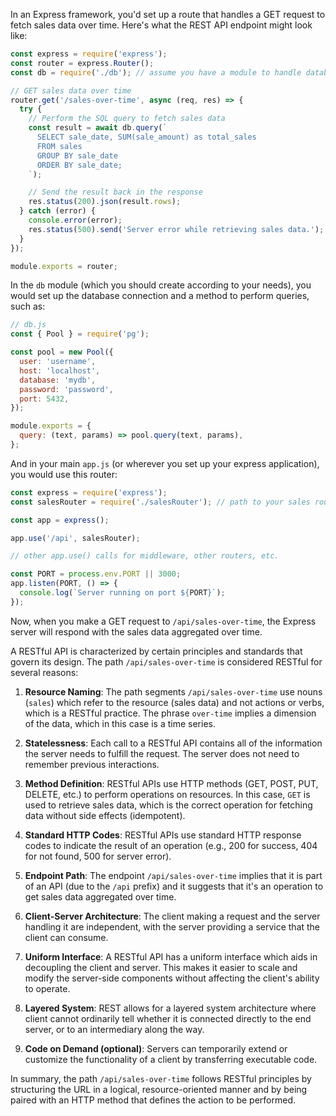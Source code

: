 In an Express framework, you'd set up a route that handles a GET request to fetch sales data over time. Here's what the REST API endpoint might look like:

```javascript
const express = require('express');
const router = express.Router();
const db = require('./db'); // assume you have a module to handle database operations

// GET sales data over time
router.get('/sales-over-time', async (req, res) => {
  try {
    // Perform the SQL query to fetch sales data
    const result = await db.query(`
      SELECT sale_date, SUM(sale_amount) as total_sales
      FROM sales
      GROUP BY sale_date
      ORDER BY sale_date;
    `);

    // Send the result back in the response
    res.status(200).json(result.rows);
  } catch (error) {
    console.error(error);
    res.status(500).send('Server error while retrieving sales data.');
  }
});

module.exports = router;
```

In the `db` module (which you should create according to your needs), you would set up the database connection and a method to perform queries, such as:

```javascript
// db.js
const { Pool } = require('pg');

const pool = new Pool({
  user: 'username',
  host: 'localhost',
  database: 'mydb',
  password: 'password',
  port: 5432,
});

module.exports = {
  query: (text, params) => pool.query(text, params),
};
```

And in your main `app.js` (or wherever you set up your express application), you would use this router:

```javascript
const express = require('express');
const salesRouter = require('./salesRouter'); // path to your sales router file

const app = express();

app.use('/api', salesRouter);

// other app.use() calls for middleware, other routers, etc.

const PORT = process.env.PORT || 3000;
app.listen(PORT, () => {
  console.log(`Server running on port ${PORT}`);
});
```

Now, when you make a GET request to `/api/sales-over-time`, the Express server will respond with the sales data aggregated over time.

A RESTful API is characterized by certain principles and standards that govern its design. The path `/api/sales-over-time` is considered RESTful for several reasons:

1. **Resource Naming**: The path segments `/api/sales-over-time` use nouns (`sales`) which refer to the resource (sales data) and not actions or verbs, which is a RESTful practice. The phrase `over-time` implies a dimension of the data, which in this case is a time series.

2. **Statelessness**: Each call to a RESTful API contains all of the information the server needs to fulfill the request. The server does not need to remember previous interactions.

3. **Method Definition**: RESTful APIs use HTTP methods (GET, POST, PUT, DELETE, etc.) to perform operations on resources. In this case, `GET` is used to retrieve sales data, which is the correct operation for fetching data without side effects (idempotent).

4. **Standard HTTP Codes**: RESTful APIs use standard HTTP response codes to indicate the result of an operation (e.g., 200 for success, 404 for not found, 500 for server error).

5. **Endpoint Path**: The endpoint `/api/sales-over-time` implies that it is part of an API (due to the `/api` prefix) and it suggests that it's an operation to get sales data aggregated over time.

6. **Client-Server Architecture**: The client making a request and the server handling it are independent, with the server providing a service that the client can consume.

7. **Uniform Interface**: A RESTful API has a uniform interface which aids in decoupling the client and server. This makes it easier to scale and modify the server-side components without affecting the client's ability to operate.

8. **Layered System**: REST allows for a layered system architecture where client cannot ordinarily tell whether it is connected directly to the end server, or to an intermediary along the way.

9. **Code on Demand (optional)**: Servers can temporarily extend or customize the functionality of a client by transferring executable code.

In summary, the path `/api/sales-over-time` follows RESTful principles by structuring the URL in a logical, resource-oriented manner and by being paired with an HTTP method that defines the action to be performed.